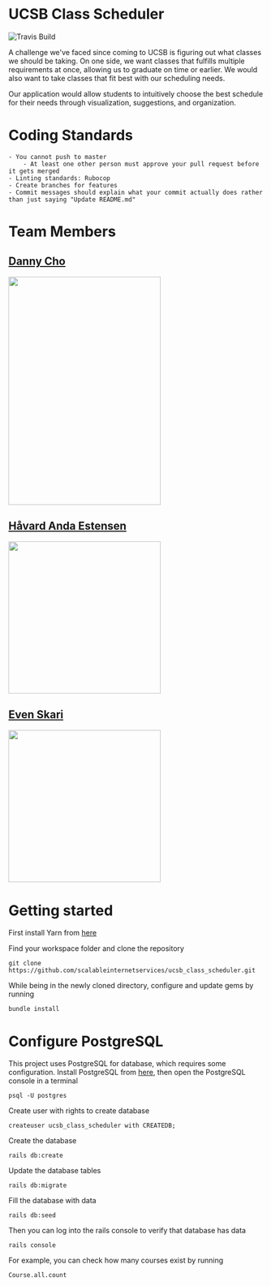 # UCSB Class Scheduler

![Travis Build](https://travis-ci.org/scalableinternetservices/ucsb_class_scheduler.svg?branch=master)

A challenge we've faced since coming to UCSB is figuring out what classes we should be taking. On one side, we want classes that fulfills multiple requirements at once, allowing us to graduate on time or earlier. We would also want to take classes that fit best with our scheduling needs.

Our application would allow students to intuitively choose the best schedule for their needs through visualization, suggestions, and organization.

# Coding Standards
	- You cannot push to master
		- At least one other person must approve your pull request before it gets merged
	- Linting standards: Rubocop
	- Create branches for features
	- Commit messages should explain what your commit actually does rather than just saying "Update README.md"

# Team Members

## [Danny Cho](https://github.com/dannycho7)

<img width="300" height="450" src="https://user-images.githubusercontent.com/15878248/31421797-57622ff4-adfe-11e7-95f3-40f1e1c527f9.jpg">

## [Håvard Anda Estensen](https://github.com/estensen)

<img width="300" height="300" src="https://user-images.githubusercontent.com/9142800/31416791-55126e9e-ade0-11e7-8577-e4d0b03b4fc7.jpg">

## [Even Skari](https://github.com/evenskari)

<img width="300" height="300" src="https://avatars2.githubusercontent.com/u/11603089">

# Getting started

First install Yarn from [here](https://yarnpkg.com/lang/en/docs/install/)
  
Find your workspace folder and clone the repository
```
git clone https://github.com/scalableinternetservices/ucsb_class_scheduler.git
```


While being in the newly cloned directory, configure and update gems by running
```
bundle install
```

# Configure PostgreSQL

This project uses PostgreSQL for database, which requires some configuration. Install PostgreSQL from [here](https://www.postgresql.org/download/), then open the PostgreSQL console in a terminal
```
psql -U postgres
```
Create user with rights to create database
```
createuser ucsb_class_scheduler with CREATEDB;
```
Create the database
```
rails db:create
```
Update the database tables
```
rails db:migrate
```
Fill the database with data
```
rails db:seed
```
Then you can log into the rails console to verify that database has data
```
rails console
```
For example, you can check how many courses exist by running
```
Course.all.count
```
